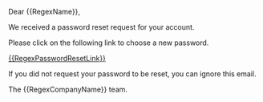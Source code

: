 Dear {{RegexName}},

We received a password reset request for your account.

Please click on the following link to choose a new password.

<a href="{{RegexPasswordResetLink}}">{{RegexPasswordResetLink}}</a>

If you did not request your password to be reset, you can ignore this email.

The {{RegexCompanyName}} team.
